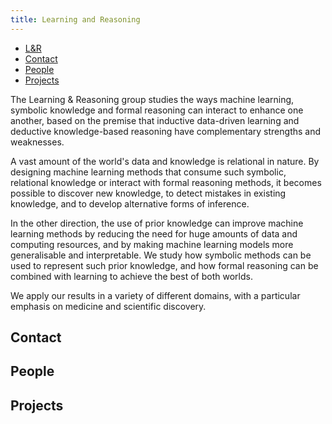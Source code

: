 ```yaml
---
title: Learning and Reasoning
--- 
```


<nav><ul>
<li class="home"><a href="/">L&R</a></li>
<li><a href="#contact">Contact</a></li>
<li><a href="#people">People</a></li>
<li><a href="#projects">Projects</a></li>
</ul></nav>

The Learning & Reasoning group studies the ways machine learning, symbolic knowledge and formal reasoning can interact to enhance one another, based on the premise that inductive data-driven learning and deductive knowledge-based reasoning have complementary strengths and weaknesses.  

A vast amount of the world's data and knowledge is relational in nature. By designing machine learning methods that consume such symbolic, relational knowledge or interact with formal reasoning methods, it becomes possible to discover new knowledge, to detect mistakes in existing knowledge, and to develop alternative forms of inference. 

In the other direction, the use of prior knowledge can improve machine learning methods by reducing the need for huge amounts of data and computing resources, and by making machine learning models more generalisable and interpretable. We study how symbolic methods can be used to represent such prior knowledge, and how formal reasoning can be combined with learning to achieve the best of both worlds.

We apply our results in a variety of different domains, with a particular emphasis on medicine and scientific discovery. 

## Contact

## People

## Projects
